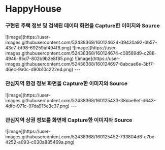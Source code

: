 # HappyHouse
<h3>구현된 주택 정보 및 검색된 데이터 화면을 Capture한 이미지와 Source</h3>
![image](https://user-images.githubusercontent.com/52438368/160124624-09420a92-6b57-43e7-bf98-69259af494f6.png)  
![image](https://user-images.githubusercontent.com/52438368/160124674-c08589d9-c288-4946-95d7-802b9b2e8f85.png)  
![image](https://user-images.githubusercontent.com/52438368/160124697-8abcae6e-3bf7-46ec-9a0c-d90b10c222e4.png)  
---
<h3>관심지역 환경 정보 화면을 Capture한 이미지와 Source</h3>
![image](https://user-images.githubusercontent.com/52438368/160125433-38dae9ef-d643-4dfc-971c-97da915e3c37.png)
---
<h3>관심지역 상권 정보를 화면에 Capture한 이미지와 Source</h3>
![image](https://user-images.githubusercontent.com/52438368/160125452-733804d8-c7be-4252-a093-c030a885469a.png) 
